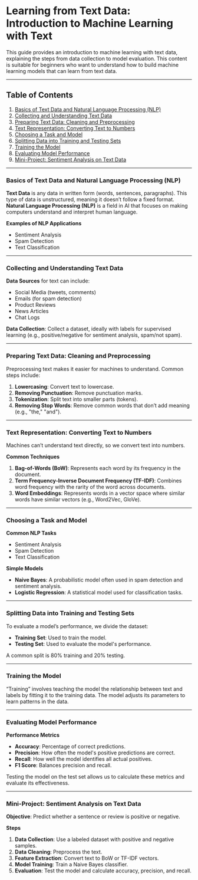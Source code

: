 # Learning from Text Data: Introduction to Machine Learning with Text

This guide provides an introduction to machine learning with text data, explaining the steps from data collection to model evaluation. This content is suitable for beginners who want to understand how to build machine learning models that can learn from text data.

---

## Table of Contents
1. [Basics of Text Data and Natural Language Processing (NLP)](#basics-of-text-data-and-natural-language-processing-nlp)
2. [Collecting and Understanding Text Data](#collecting-and-understanding-text-data)
3. [Preparing Text Data: Cleaning and Preprocessing](#preparing-text-data-cleaning-and-preprocessing)
4. [Text Representation: Converting Text to Numbers](#text-representation-converting-text-to-numbers)
5. [Choosing a Task and Model](#choosing-a-task-and-model)
6. [Splitting Data into Training and Testing Sets](#splitting-data-into-training-and-testing-sets)
7. [Training the Model](#training-the-model)
8. [Evaluating Model Performance](#evaluating-model-performance)
9. [Mini-Project: Sentiment Analysis on Text Data](#mini-project-sentiment-analysis-on-text-data)

---

### Basics of Text Data and Natural Language Processing (NLP)

**Text Data** is any data in written form (words, sentences, paragraphs). This type of data is unstructured, meaning it doesn’t follow a fixed format. **Natural Language Processing (NLP)** is a field in AI that focuses on making computers understand and interpret human language.

**Examples of NLP Applications**
- Sentiment Analysis
- Spam Detection
- Text Classification

---

### Collecting and Understanding Text Data

**Data Sources** for text can include:
- Social Media (tweets, comments)
- Emails (for spam detection)
- Product Reviews
- News Articles
- Chat Logs

**Data Collection**: Collect a dataset, ideally with labels for supervised learning (e.g., positive/negative for sentiment analysis, spam/not spam).

---

### Preparing Text Data: Cleaning and Preprocessing

Preprocessing text makes it easier for machines to understand. Common steps include:
1. **Lowercasing**: Convert text to lowercase.
2. **Removing Punctuation**: Remove punctuation marks.
3. **Tokenization**: Split text into smaller parts (tokens).
4. **Removing Stop Words**: Remove common words that don’t add meaning (e.g., "the," "and").

---

### Text Representation: Converting Text to Numbers

Machines can’t understand text directly, so we convert text into numbers.

**Common Techniques**
1. **Bag-of-Words (BoW)**: Represents each word by its frequency in the document.
2. **Term Frequency-Inverse Document Frequency (TF-IDF)**: Combines word frequency with the rarity of the word across documents.
3. **Word Embeddings**: Represents words in a vector space where similar words have similar vectors (e.g., Word2Vec, GloVe).

---

### Choosing a Task and Model

**Common NLP Tasks**
- Sentiment Analysis
- Spam Detection
- Text Classification

**Simple Models**
- **Naive Bayes**: A probabilistic model often used in spam detection and sentiment analysis.
- **Logistic Regression**: A statistical model used for classification tasks.

---

### Splitting Data into Training and Testing Sets

To evaluate a model’s performance, we divide the dataset:
- **Training Set**: Used to train the model.
- **Testing Set**: Used to evaluate the model's performance.

A common split is 80% training and 20% testing.

---

### Training the Model

“Training” involves teaching the model the relationship between text and labels by fitting it to the training data. The model adjusts its parameters to learn patterns in the data.

---

### Evaluating Model Performance

**Performance Metrics**
- **Accuracy**: Percentage of correct predictions.
- **Precision**: How often the model's positive predictions are correct.
- **Recall**: How well the model identifies all actual positives.
- **F1 Score**: Balances precision and recall.

Testing the model on the test set allows us to calculate these metrics and evaluate its effectiveness.

---

### Mini-Project: Sentiment Analysis on Text Data

**Objective**: Predict whether a sentence or review is positive or negative.

**Steps**
1. **Data Collection**: Use a labeled dataset with positive and negative samples.
2. **Data Cleaning**: Preprocess the text.
3. **Feature Extraction**: Convert text to BoW or TF-IDF vectors.
4. **Model Training**: Train a Naive Bayes classifier.
5. **Evaluation**: Test the model and calculate accuracy, precision, and recall.
